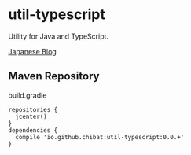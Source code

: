 
# util-typescript

Utility for Java and TypeScript.

[Japanese Blog](http://tc.hatenablog.com/entry/2015/05/18/074212)

## Maven Repository

build.gradle

```
repositories {
  jcenter()
}
dependencies {
  compile 'io.github.chibat:util-typescript:0.0.+'
}
```


